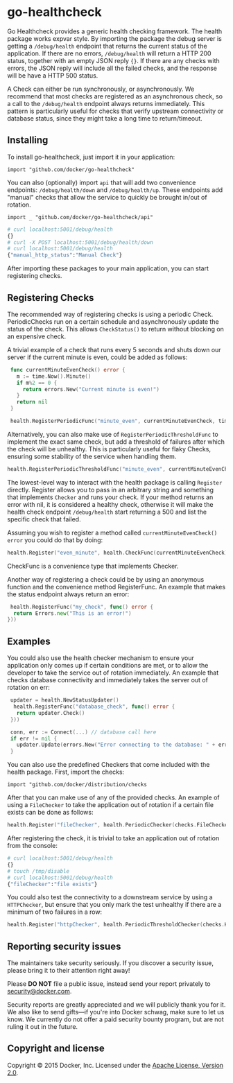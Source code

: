 # go-healthcheck

Go Healthcheck provides a generic health checking framework. The health package works expvar style. By importing the package the debug server is getting a `/debug/health` endpoint that returns the current status of the application. If there are no errors, `/debug/health` will return a HTTP 200 status, together with an empty JSON reply `{}`. If there are any checks with errors, the JSON reply will include all the failed checks, and the response will be have a HTTP 500 status.

A Check can either be run synchronously, or asynchronously. We recommend that most checks are registered as an asynchronous check, so a call to the `/debug/health` endpoint always returns
immediately. This pattern is particularly useful for checks that verify upstream connectivity or database status, since they might take a long time to return/timeout.

## Installing

To install go-healthcheck, just import it in your application:

`import "github.com/docker/go-healthcheck"`

You can also (optionally) import `api` that will add two convenience endpoints: `/debug/health/down` and `/debug/health/up`. These endpoints add "manual" checks that allow the service to quickly be brought in/out of rotation.

`import _ "github.com/docker/go-healthcheck/api"`

```bash
# curl localhost:5001/debug/health
{}
# curl -X POST localhost:5001/debug/health/down
# curl localhost:5001/debug/health
{"manual_http_status":"Manual Check"}
```
After importing these packages to your main application, you can start registering checks.

## Registering Checks

The recommended way of registering checks is using a periodic Check. PeriodicChecks run on a certain schedule and asynchronously update the status of the check. This allows `CheckStatus()` to return without blocking on an expensive check.

A trivial example of a check that runs every 5 seconds and shuts down our server if the current minute is even, could be added as follows:

```go
 func currentMinuteEvenCheck() error {
   m := time.Now().Minute()
   if m%2 == 0 {
     return errors.New("Current minute is even!")
   }
   return nil
 }

 health.RegisterPeriodicFunc("minute_even", currentMinuteEvenCheck, time.Second*5)
```

Alternatively, you can also make use of `RegisterPeriodicThresholdFunc` to implement the exact same check, but add a threshold of failures after which the check will be unhealthy. This is particularly useful for flaky Checks, ensuring some stability of the service when handling them.

```go
health.RegisterPeriodicThresholdFunc("minute_even", currentMinuteEvenCheck, time.Second*5, 4)
```

The lowest-level way to interact with the health package is calling `Register` directly. Register allows you to pass in an arbitrary string and something that implements `Checker` and runs your check. If your method returns an error with nil, it is considered a healthy check, otherwise it will make the health check endpoint `/debug/health` start returning a 500 and list the specific check that failed.

Assuming you wish to register a method called `currentMinuteEvenCheck() error` you could do that by doing:

```go
health.Register("even_minute", health.CheckFunc(currentMinuteEvenCheck))
```

CheckFunc is a convenience type that implements Checker.

Another way of registering a check could be by using an anonymous function and the convenience method RegisterFunc. An example that makes the status endpoint always return an error:

```go
 health.RegisterFunc("my_check", func() error {
  return Errors.new("This is an error!")
}))
```

## Examples

You could also use the health checker mechanism to ensure your application only comes up if certain conditions are met, or to allow the developer to take the service out of rotation immediately. An example that checks database connectivity and immediately takes the server out of rotation on err:

```go
 updater = health.NewStatusUpdater()
  health.RegisterFunc("database_check", func() error {
   return updater.Check()
 }))

 conn, err := Connect(...) // database call here
 if err != nil {
   updater.Update(errors.New("Error connecting to the database: " + err.Error()))
 }
 ```

You can also use the predefined Checkers that come included with the health package. First, import the checks:

`import "github.com/docker/distribution/checks`

After that you can make use of any of the provided checks. An example of using a `FileChecker` to take the application out of rotation if a certain file exists can be done as follows:

```go
health.Register("fileChecker", health.PeriodicChecker(checks.FileChecker("/tmp/disable"), time.Second*5))
```
After registering the check, it is trivial to take an application out of rotation from the console:
```bash
# curl localhost:5001/debug/health
{}
# touch /tmp/disable
# curl localhost:5001/debug/health
{"fileChecker":"file exists"}
```
You could also test the connectivity to a downstream service by using a `HTTPChecker`, but ensure that you only mark the test unhealthy if there are a minimum of two failures in a row:

```go
health.Register("httpChecker", health.PeriodicThresholdChecker(checks.HTTPChecker("https://www.google.pt"), time.Second*5, 2))
```

## Reporting security issues

The maintainers take security seriously. If you discover a security issue,
please bring it to their attention right away!

Please **DO NOT** file a public issue, instead send your report privately to
[security@docker.com](mailto:security@docker.com).

Security reports are greatly appreciated and we will publicly thank you for it.
We also like to send gifts—if you're into Docker schwag, make sure to let
us know. We currently do not offer a paid security bounty program, but are not
ruling it out in the future.

## Copyright and license

Copyright © 2015 Docker, Inc.
Licensed under the [Apache License, Version 2.0](LICENSE).
